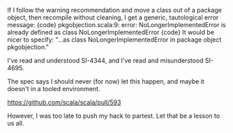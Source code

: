 If I follow the warning recommendation and move a class out of a package object, then recompile without cleaning, I get a generic, tautological error message:
{code}
pkgobjection.scala:9: error: NoLongerImplementedError is already defined as class NoLongerImplementedError
{code}
It would be nicer to specify: "...as class NoLongerImplementedError in package object pkgobjection."

I've read and understood SI-4344, and I've read and misunderstood SI-4695.

The spec says I should never (for now) let this happen, and maybe it doesn't in a tooled environment.

https://github.com/scala/scala/pull/593

However, I was too late to push my hack to partest. Let that be a lesson to us all.
